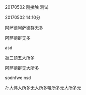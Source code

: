 20170502  刚接触  测试

20170502 14:10分

阿萨德阿萨德群无多

阿萨德群无多

asd

捱三顶五大所多

阿萨德群无大所多

sodnfwe nsd

孙大伟大所多无大所多哇所多无大所多无